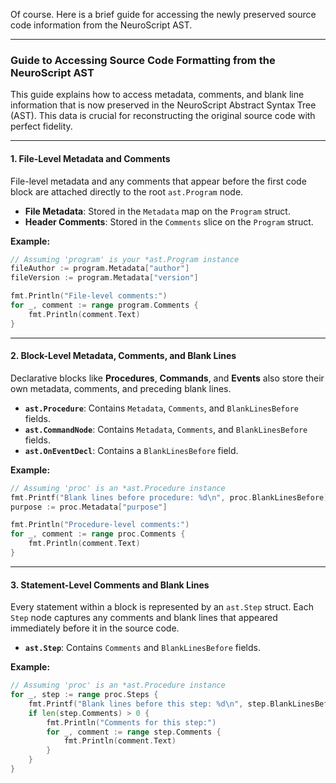 Of course. Here is a brief guide for accessing the newly preserved source code information from the NeuroScript AST.

-----

### Guide to Accessing Source Code Formatting from the NeuroScript AST

This guide explains how to access metadata, comments, and blank line information that is now preserved in the NeuroScript Abstract Syntax Tree (AST). This data is crucial for reconstructing the original source code with perfect fidelity.

-----

#### **1. File-Level Metadata and Comments**

File-level metadata and any comments that appear before the first code block are attached directly to the root `ast.Program` node.

  * **File Metadata**: Stored in the `Metadata` map on the `Program` struct.
  * **Header Comments**: Stored in the `Comments` slice on the `Program` struct.

**Example:**

```go
// Assuming 'program' is your *ast.Program instance
fileAuthor := program.Metadata["author"]
fileVersion := program.Metadata["version"]

fmt.Println("File-level comments:")
for _, comment := range program.Comments {
    fmt.Println(comment.Text)
}
```

-----

#### **2. Block-Level Metadata, Comments, and Blank Lines**

Declarative blocks like **Procedures**, **Commands**, and **Events** also store their own metadata, comments, and preceding blank lines.

  * **`ast.Procedure`**: Contains `Metadata`, `Comments`, and `BlankLinesBefore` fields.
  * **`ast.CommandNode`**: Contains `Metadata`, `Comments`, and `BlankLinesBefore` fields.
  * **`ast.OnEventDecl`**: Contains a `BlankLinesBefore` field.

**Example:**

```go
// Assuming 'proc' is an *ast.Procedure instance
fmt.Printf("Blank lines before procedure: %d\n", proc.BlankLinesBefore)
purpose := proc.Metadata["purpose"]

fmt.Println("Procedure-level comments:")
for _, comment := range proc.Comments {
    fmt.Println(comment.Text)
}
```

-----

#### **3. Statement-Level Comments and Blank Lines**

Every statement within a block is represented by an `ast.Step` struct. Each `Step` node captures any comments and blank lines that appeared immediately before it in the source code.

  * **`ast.Step`**: Contains `Comments` and `BlankLinesBefore` fields.

**Example:**

```go
// Assuming 'proc' is an *ast.Procedure instance
for _, step := range proc.Steps {
    fmt.Printf("Blank lines before this step: %d\n", step.BlankLinesBefore)
    if len(step.Comments) > 0 {
        fmt.Println("Comments for this step:")
        for _, comment := range step.Comments {
            fmt.Println(comment.Text)
        }
    }
}
```
